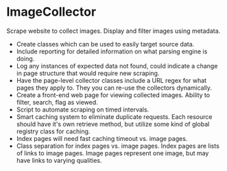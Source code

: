 ImageCollector
==============

Scrape website to collect images. Display and filter images using metadata.

- Create classes which can be used to easily target source data.
- Include reporting for detailed information on what parsing engine is doing.
- Log any instances of expected data not found, could indicate a change in page structure that would require new scraping.
- Have the page-level collector classes include a URL regex for what pages they apply to. They you can re-use the collectors dynamically.
- Create a front-end web page for viewing collected images. Ability to filter, search, flag as viewed.
- Script to automate scraping on timed intervals.
- Smart caching system to eliminate duplicate requests. Each resource should have it's own retrieve method, but utilize some kind of global registry class for caching.
 - Index pages will need fast caching timeout vs. image pages.
- Class separation for index pages vs. image pages. Index pages are lists of links to image pages. Image pages represent one image, but may have links to varying qualities.

